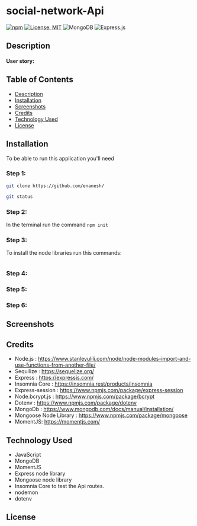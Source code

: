 # social-network-Api

[![npm](https://badge.fury.io/js/inquirer.svg)](http://badge.fury.io/js/inquirer)
[![License: MIT](https://img.shields.io/badge/License-MIT-yellow.svg)](https://opensource.org/licenses/MIT)
![MongoDB](https://img.shields.io/badge/MongoDB-%234ea94b.svg?style=for-the-badge&logo=mongodb&logoColor=white)
![Express.js](https://img.shields.io/badge/express.js-%23404d59.svg?style=for-the-badge&logo=express&logoColor=%2361DAFB)
  
  ## Description
  


#### User story:





## Table of Contents
- [Description](#description)
- [Installation](#installation)
- [Screenshots](#screenshots)
- [Credits](#credits)
- [Technology Used](#technology-used)
- [License](#license)

## Installation

To be able to run this application you'll need

### Step 1:

```sh
git clone https://github.com/enanesh/

git status 
```

### Step 2:

In the terminal run the command `npm init`

### Step 3:

To install the node libraries run this commands:
```sh


```



### Step 4:

### Step 5:

### Step 6:




## Screenshots







## Credits

- Node.js : https://www.stanleyulili.com/node/node-modules-import-and-use-functions-from-another-file/
- Sequilize : https://sequelize.org/
- Express : https://expressjs.com/
- Insomnia Core : https://insomnia.rest/products/insomnia
- Express-session : https://www.npmjs.com/package/express-session
- Node.bcrypt.js : https://www.npmjs.com/package/bcrypt
- Dotenv : https://www.npmjs.com/package/dotenv  
- MongoDb : https://www.mongodb.com/docs/manual/installation/
- Mongoose Node Library : https://www.npmjs.com/package/mongoose
- MomentJS: https://momentjs.com/



## Technology Used
- JavaScript
- MongoDB
- MomentJS
- Express node library
- Mongoose node library
- Insomnia Core to test the Api routes.
- nodemon
- dotenv


## License
